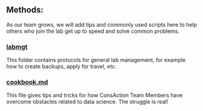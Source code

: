 
## Methods:  

As our team grows, we will add tips and commonly used scripts here to help others who join the lab get up to speed and solve common problems.


### [labmgt](https://github.com/ConsActionTeam/consactionteam_methods/tree/master/labmgt)

This folder contains protocols for general lab management, for example
how to create backups, apply for travel, etc.

### [cookbook.md](https://github.com/consactionteam/consactionteam_methods/blob/master/cookbook.md)

This file gives tips and tricks for how ConsAction Team Members have overcome
obstacles related to data science. The struggle is real\!
